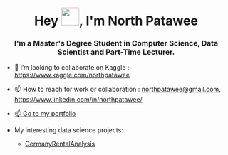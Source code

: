 <h1 align="center">Hey <img src="Hi.gif" width="40px" />, I'm North Patawee</h1>
<h3 align="center">I'm a Master's Degree Student in Computer Science, Data Scientist and Part-Time Lecturer. </h3> 

- 💞️ I’m looking to collaborate on Kaggle : https://www.kaggle.com/northpatawee
- 📫 How to reach for work or collaboration : northpatawee@gmail.com, https://www.linkedin.com/in/northpatawee/
- [📫 Go to my portfolio](https://github.com/northpr)

- My interesting data science projects:
  - [GermanyRentalAnalysis](https://github.com/northpr/GermanyRentalPrice)
<!---
northpr/northpr is a ✨ special ✨ repository because its `README.md` (this file) appears on your GitHub profile.
You can click the Preview link to take a look at your changes.
--->
